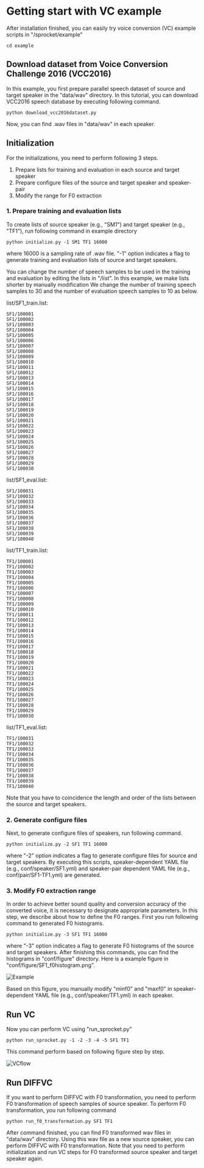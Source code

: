 # Getting start with VC example
After installation finished, you can easily try voice conversion (VC) example scripts in "/sprocket/example"

```
cd example
```

## Download dataset from Voice Conversion Challenge 2016 (VCC2016)
In this example, you first prepare parallel speech dataset of source and target speaker in the "data/wav" directory.
In this tutorial, you can download VCC2016 speech database by executing following command.

```
python download_vcc2016dataset.py
```

Now, you can find .wav files in "data/wav" in each speaker.

## Initialization
For the initializations, you need to perform following 3 steps.

1. Prepare lists for training and evaluation in each source and target speaker
2. Prepare configure files of the source and target speaker and speaker-pair
3. Modify the range for F0 extraction 

### 1. Prepare training and evaluation lists
To create lists of source speaker (e.g., "SM1") and target speaker (e.g., "TF1"), run following command in example directory

```
python initialize.py -1 SM1 TF1 16000
```
where 16000 is a sampling rate of .wav file.
"-1" option indicates a flag to generate training and evaluation lists of source and target speakers.

You can change the number of speech samples to be used in the training and evaluation by editing the lists in "/list".
In this example, we make lists shorter by manually modification
We change the number of training speech samples to 30 and the number of evaluation speech samples to 10 as below.

list/SF1_train.list: 

``` 
SF1/100001
SF1/100002
SF1/100003
SF1/100004
SF1/100005
SF1/100006
SF1/100007
SF1/100008
SF1/100009
SF1/100010
SF1/100011
SF1/100012
SF1/100013
SF1/100014
SF1/100015
SF1/100016
SF1/100017
SF1/100018
SF1/100019
SF1/100020
SF1/100021
SF1/100022
SF1/100023
SF1/100024
SF1/100025
SF1/100026
SF1/100027
SF1/100028
SF1/100029
SF1/100030
```
list/SF1_eval.list: 

```
SF1/100031
SF1/100032
SF1/100033
SF1/100034
SF1/100035
SF1/100036
SF1/100037
SF1/100038
SF1/100039
SF1/100040
```

list/TF1_train.list:

``` 
TF1/100001
TF1/100002
TF1/100003
TF1/100004
TF1/100005
TF1/100006
TF1/100007
TF1/100008
TF1/100009
TF1/100010
TF1/100011
TF1/100012
TF1/100013
TF1/100014
TF1/100015
TF1/100016
TF1/100017
TF1/100018
TF1/100019
TF1/100020
TF1/100021
TF1/100022
TF1/100023
TF1/100024
TF1/100025
TF1/100026
TF1/100027
TF1/100028
TF1/100029
TF1/100030
```

list/TF1_eval.list:

``` 
TF1/100031
TF1/100032
TF1/100033
TF1/100034
TF1/100035
TF1/100036
TF1/100037
TF1/100038
TF1/100039
TF1/100040
```
Note that you have to coincidence the length and order of the lists between the source and target speakers.

### 2. Generate configure files
Next, to generate configure files of speakers, run following command.

```
python initialize.py -2 SF1 TF1 16000
```
where "-2" option indicates a flag to generate configure files for source and target speakers.
By executing this scripts, speaker-dependent YAML file (e.g., conf/speaker/SF1.yml) and speaker-pair dependent YAML file (e.g., conf/pair/SF1-TF1.yml) are generated. 

### 3. Modify F0 extraction range
In order to achieve better sound quality and conversion accuracy of the converted voice, it is necessary to designate appropriate parameters. 
In this step, we describe about how to define the F0 ranges.
First you run following command to generated F0 histograms.

```
python initialize.py -3 SF1 TF1 16000
```
where "-3" option indicates a flag to generate F0 histograms of the source and target speakers.
After finishing this commands, you can find the histograms in "conf/figure" directory.
Here is a example figure in "conf/figure/SF1_f0histogram.png".

![Example](png/f0histogram_example.png)

Based on this figure, you manually modify "minf0" and "maxf0" in speaker-dependent YAML file (e.g., conf/speaker/TF1.yml) in each speaker.

## Run VC
Now you can perform VC using "run_sprocket.py"

```
python run_sprocket.py -1 -2 -3 -4 -5 SF1 TF1
```
This command perform based on following figure step by step.

![VCflow](png/vc_flow.png)


## Run DIFFVC
If you want to perform DIFFVC with F0 transformation, you need to perform F0 transformation of speech samples of source speaker.
To perform F0 transformation, you run following command

```
python run_f0_transformation.py SF1 TF1
```
After command finished, you can find F0 transformed wav files in "data/wav" directory.
Using this wav file as a new source speaker, you can perform DIFFVC with F0 transformation.
Note that you need to perform initialization and run VC steps for F0 transformed source speaker and target speaker again.

